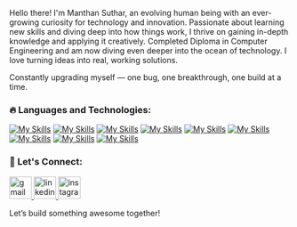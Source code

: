 <p>Hello there! I'm Manthan Suthar, an evolving human being with an ever-growing curiosity for technology and innovation. Passionate about learning new skills and diving deep into how things work, I thrive on gaining in-depth knowledge and applying it creatively. Completed Diploma in Computer Engineering and am now diving even deeper into the ocean of technology. I love turning ideas into real, working solutions.</p> 

<p>Constantly upgrading myself — one bug, one breakthrough, one build at a time.</p>  
  
### **🔥 Languages and Technologies:**  


[![My Skills](https://skillicons.dev/icons?i=dart)](https://dart.dev/)
[![My Skills](https://skillicons.dev/icons?i=flutter)](https://flutter.dev/)
[![My Skills](https://skillicons.dev/icons?i=java)](https://www.java.com/en/)
[![My Skills](https://skillicons.dev/icons?i=python)](https://www.python.org/)
[![My Skills](https://skillicons.dev/icons?i=pycharm)](https://www.jetbrains.com/pycharm/)
[![My Skills](https://skillicons.dev/icons?i=vscode)](https://code.visualstudio.com/)
[![My Skills](https://skillicons.dev/icons?i=php)](https://www.php.net/)
[![My Skills](https://skillicons.dev/icons?i=c)](https://www.c-language.org/)
[![My Skills](https://skillicons.dev/icons?i=cpp)](https://isocpp.org/)


### 🔗 Let's Connect: <br>

<a href="mailto:manthansuthar789@gmail.com">
<img src="https://github.com/user-attachments/assets/eb75ac6d-e1aa-42ff-99c2-f2b443f71379" alt="gmail" width="40" height="40">
</a>
<a href="https://www.linkedin.com/in/manthan-suthar-9138002a3">
<img src="https://github.com/user-attachments/assets/e61f7dc4-1ebd-4fe1-97c6-865fd8c6996d" alt="linkedin" width="40" height="40">
</a>
<a href="https://www.instagram.com/justttt.manthan?igsh=MWh3aXZmOHRmbG16NQ==">
<img src="https://github.com/user-attachments/assets/72690973-83ce-4c0b-8d73-e6a127e63362" alt="instagram" width="40" height="40">
</a>

<p>Let’s build something awesome together!</p>

<!--
**1002manthan/1002manthan** is a ✨ _special_ ✨ repository because its `README.md` (this file) appears on your GitHub profile.

Here are some ideas to get you started:

- 🔭 I’m currently working on ...
- 🌱 I’m currently learning ...
- 👯 I’m looking to collaborate on ...
- 🤔 I’m looking for help with ...
- 💬 Ask me about ...
- 📫 How to reach me: ...
- 😄 Pronouns: ...
- ⚡ Fun fact: ...
-->
